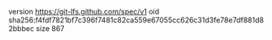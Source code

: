 version https://git-lfs.github.com/spec/v1
oid sha256:f4fdf7821bf7c396f7481c82ca559e67055cc626c31d3fe78e7df881d82bbbec
size 867
